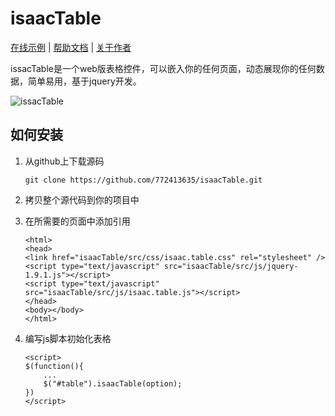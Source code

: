 # isaacTable 

[在线示例](https://app.isaacxu.com/table) |
[帮助文档](https://app.isaacxu.com/table/doc.html) |
[关于作者](http://app.isaacxu.com/job)

issacTable是一个web版表格控件，可以嵌入你的任何页面，动态展现你的任何数据，简单易用，基于jquery开发。

![issacTable](http://app.isaacxu.com:9091/table/Images/table.jpg)

## 如何安装
1.  从github上下载源码

    `git clone https://github.com/772413635/isaacTable.git`
2.  拷贝整个源代码到你的项目中
3.  在所需要的页面中添加引用

    `<html>`  
    `<head>`  
    `<link href="isaacTable/src/css/isaac.table.css" rel="stylesheet" />`  
    `<script type="text/javascript" src="isaacTable/src/js/jquery-1.9.1.js"></script>`  
    `<script type="text/javascript" src="isaacTable/src/js/isaac.table.js"></script>`  
    `</head>`  
    `<body></body>`  
    `</html>`
4.  编写js脚本初始化表格

    `<script>`  
    `$(function(){`  
    `    ...`  
    `    $("#table").isaacTable(option);`  
    `})`  
    `</script>`

